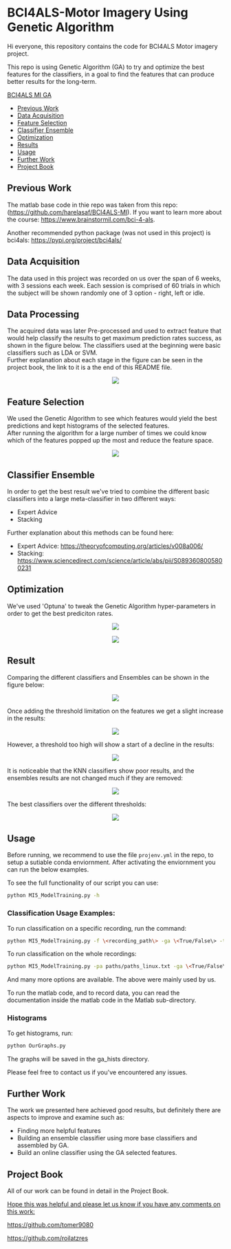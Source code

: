 # BCI4ALS-Motor Imagery Using Genetic Algorithm
Hi everyone, this repository contains the code for BCI4ALS Motor imagery project.

This repo is using Genetic Algorithm (GA) to try and optimize the best features for the classifiers,
in a goal to find the features that can produce better results for the long-term.

 [BCI4ALS MI GA](#BCI4ALS-MI-GA)
  * [Previous Work](#Previous-Work)
  * [Data Acquisition](#Data-Acquisition)
  * [Feature Selection](#Feature-Selection)
  * [Classifier Ensemble](#Classifier-Ensemble)
  * [Optimization](#Optimization)
  * [Results](#Results)
  * [Usage](#Usage)
  * [Further Work](#Further-Work)
  * [Project Book](#Project-Book)


## Previous Work
The matlab base code in thie repo was taken from this repo: (https://github.com/harelasaf/BCI4ALS-MI).
If you want to learn more about the course:  https://www.brainstormil.com/bci-4-als.

Another recommended python package (was not used in this project) is bci4als:
https://pypi.org/project/bci4als/

## Data Acquisition
 The data used in this project was recorded on us over the span of 6 weeks, with 3 sessions each week. Each session is comprised of 60 trials in which the subject will be shown randomly one of
3 option - right, left or idle.

## Data Processing
The acquired data was later Pre-processed and used to extract feature that would help classify the results to get maximum prediction rates success, as shown in the figure below. The classifiers used at the beginning were basic classifiers such as LDA or SVM.\
Further explanation about each stage in the figure can be seen in the project book, the link to it is a the end of this README file.


 <p align="center">
  <img src="https://github.com/tomer9080/BCI4ALS-MI-GA/blob/master/figures/Block_diagram.png" />
</p>

##  Feature Selection
We used the Genetic Algorithm to see which features would yield the best predictions and kept histograms of the selected features.\
After running the algorithm for a large number of times we could know which of the features popped up the most and reduce the feature space.
<p align="center">
  <img src="https://github.com/tomer9080/BCI4ALS-MI-GA/blob/master/top_ten_features/NB_top_ten_features.png" />
</p>


## Classifier Ensemble
In order to get the best result we've tried to combine the different basic classifiers into a large meta-classifier in two different ways:
* Expert Advice
* Stacking

Further explanation about this methods can be found here:
- Expert Advice: https://theoryofcomputing.org/articles/v008a006/
- Stacking: https://www.sciencedirect.com/science/article/abs/pii/S0893608005800231

## Optimization
We've used 'Optuna' to tweak the Genetic Algorithm hyper-parameters in order to get the best prediciton rates.

<p align="center">
  <img src="https://github.com/tomer9080/BCI4ALS-MI-GA/blob/master/figures/important%20params%20full.png" />
</p>

<p align="center">
  <img src="https://github.com/tomer9080/BCI4ALS-MI-GA/blob/master/figures/param_contour_cross_ind_prob_muta_ind_prob.png" />
</p>


## Result
Comparing the different classifiers and Ensembles can be shown in the figure below:
<p align="center">
  <img src="https://github.com/tomer9080/BCI4ALS-MI-GA/blob/master/figures/Results_thresh_0(1).jpg" />
</p>

Once adding the threshold limitation on the features we get a slight increase in the results:

<p align="center">
  <img src="https://github.com/tomer9080/BCI4ALS-MI-GA/blob/master/figures/Results_thresh_50(1).jpeg" />
</p>

However, a threshold too high will show a start of a decline in the results:

<p align="center">
  <img src="https://github.com/tomer9080/BCI4ALS-MI-GA/blob/master/figures/Results_thresh_80(1).jpeg" />
</p>

It is noticeable that the KNN classifiers show poor results, and the ensembles results are not changed much if they are removed:

<p align="center">
  <img src="https://github.com/tomer9080/BCI4ALS-MI-GA/blob/master/figures/Results_thresh_50_no_knn(2).jpeg" />
</p>


The best classifiers over the different thresholds:

<p align="center">
  <img src="https://github.com/tomer9080/BCI4ALS-MI-GA/blob/master/figures/MVGA_results_on_all(1).jpeg" />
</p>



## Usage
Before running, we recommend to use the file `projenv.yml` in the repo, to setup a sutiable conda enviornment.
After activating the enviornment you can run the below examples. 

To see the full functionality of our script you can use:
```bash
python MI5_ModelTraining.py -h 
```

### Classification Usage Examples:
To run classification on a specific recording, run the command:
```bash
python MI5_ModelTraining.py -f \<recording_path\> -ga \<True/False\> -th \<Threshold on features - must come with ga True\>
```

To run classification on the whole recordings:
```bash
python MI5_ModelTraining.py -pa paths/paths_linux.txt -ga \<True/False\> -th \<Threshold on features - must come with ga True\> -n \<dir_name will be saved in class_results\>
```

And many more options are available.
The above were mainly used by us.

To run the matlab code, and to record data, you can read the documentation inside the matlab code in the Matlab sub-directory.

### Histograms
To get histograms, run:
```bash
python OurGraphs.py
```
The graphs will be saved in the ga_hists directory.

Please feel free to contact us if you've encountered any issues.
## Further Work

The work we presented here achieved good results, but definitely there are aspects to improve and examine such as:
- Finding more helpful features
- Building an ensemble classifier using more base classifiers and assembled by GA.
- Build an online classifier using the GA selected features.
## Project Book
All of our work can be found in detail in the Project Book. <a href="https://github.com/tomer9080/BCI4ALS-MI-GA/blob/master/EEG_BCI4ALS___Project_Summary.pdf">


Hope this was helpful and please let us know if you have any comments on this work:

https://github.com/tomer9080

https://github.com/roilatzres